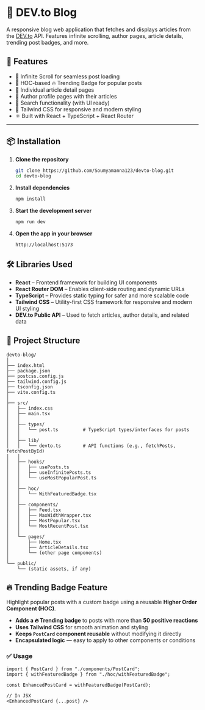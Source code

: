# 📰 DEV.to Blog 

A responsive blog web application that fetches and displays articles from the [DEV.to](https://dev.to) API. Features infinite scrolling, author pages, article details, trending post badges, and more.

## 🚀 Features

- 🔄 Infinite Scroll for seamless post loading
- 🧠 HOC-based 🔥 Trending Badge for popular posts
- 📄 Individual article detail pages
- 👤 Author profile pages with their articles
- 🎯 Search functionality (with UI ready)
- 💅 Tailwind CSS for responsive and modern styling
- ⚛️ Built with React + TypeScript + React Router

---

## 📦 Installation

1. **Clone the repository**

   ```bash
   git clone https://github.com/Soumyamanna123/devto-blog.git
   cd devto-blog


2. **Install dependencies**

   ```bash
   npm install   

3. **Start the development server**

   ```bash
   npm run dev

4. **Open the app in your browser**

   ```bash
   http://localhost:5173
   
## 🛠️ Libraries Used

- **React** – Frontend framework for building UI components  
- **React Router DOM** – Enables client-side routing and dynamic URLs  
- **TypeScript** – Provides static typing for safer and more scalable code  
- **Tailwind CSS** – Utility-first CSS framework for responsive and modern UI styling  
- **DEV.to Public API** – Used to fetch articles, author details, and related data  


## 📁 Project Structure
        
    devto-blog/
    │
    ├── index.html
    ├── package.json
    ├── postcss.config.js
    ├── tailwind.config.js
    ├── tsconfig.json
    ├── vite.config.ts
    │
    ├── src/
    │   ├── index.css
    │   ├── main.tsx
    │   │
    │   ├── types/
    │   │   └── post.ts         # TypeScript types/interfaces for posts
    │   │
    │   ├── lib/
    │   │   └── devto.ts        # API functions (e.g., fetchPosts, fetchPostById)
    │   │
    │   ├── hooks/
    │   │   ├── usePosts.ts
    │   │   ├── useInfinitePosts.ts
    │   │   └── useMostPopularPost.ts
    │   │
    │   ├── hoc/
    │   │   └── WithFeaturedBadge.tsx
    │   │
    │   ├── components/
    │   │   ├── Feed.tsx
    │   │   ├── MaxWidthWrapper.tsx
    │   │   ├── MostPopular.tsx
    │   │   └── MostRecentPost.tsx
    │   │
    │   └── pages/
    │       ├── Home.tsx
    │       ├── ArticleDetails.tsx
    │       └── (other page components)
    │
    └── public/
        └── (static assets, if any)


## 🔥 Trending Badge Feature

Highlight popular posts with a custom badge using a reusable **Higher Order Component (HOC)**.

- **Adds a 🔥 Trending badge** to posts with more than **50 positive reactions**
- **Uses Tailwind CSS** for smooth animation and styling
- **Keeps `PostCard` component reusable** without modifying it directly
- **Encapsulated logic** — easy to apply to other components or conditions

### ✅ Usage

```tsx
import { PostCard } from "./components/PostCard";
import { withFeaturedBadge } from "./hoc/withFeaturedBadge";

const EnhancedPostCard = withFeaturedBadge(PostCard);

// In JSX
<EnhancedPostCard {...post} />
